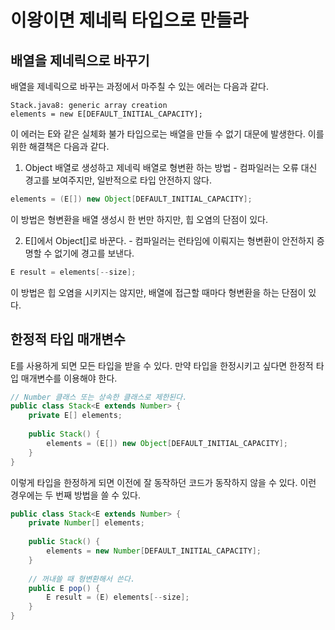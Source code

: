 # 이왕이면 제네릭 타입으로 만들라
## 배열을 제네릭으로 바꾸기
배열을 제네릭으로 바꾸는 과정에서 마주칠 수 있는 에러는 다음과 같다.
~~~text
Stack.java8: generic array creation
elements = new E[DEFAULT_INITIAL_CAPACITY];
~~~

이 에러는 E와 같은 실체화 불가 타입으로는 배열을 만들 수 없기 대문에 발생한다. 이를 위한 해결책은 다음과 같다.
1. Object 배열로 생성하고 제네릭 배열로 형변환 하는 방법 - 컴파일러는 오류 대신 경고를 보여주지만, 일반적으로 타입 안전하지 않다. 
~~~java
elements = (E[]) new Object[DEFAULT_INITIAL_CAPACITY];
~~~

이 방법은 형변환을 배열 생성시 한 번만 하지만, 힙 오염의 단점이 있다.

2. E[]에서 Object[]로 바꾼다. - 컴파일러는 런타임에 이뤄지는 형변환이 안전하지 증명할 수 없기에 경고를 보낸다.
~~~java
E result = elements[--size];
~~~

이 방법은 힙 오염을 시키지는 않지만, 배열에 접근할 때마다 형변환을 하는 단점이 있다.

## 한정적 타입 매개변수
E를 사용하게 되면 모든 타입을 받을 수 있다. 만약 타입을 한정시키고 싶다면 한정적 타입 매개변수를 이용해야 한다.
~~~java
// Number 클래스 또는 상속한 클래스로 제한된다.
public class Stack<E extends Number> {
    private E[] elements;
    
    public Stack() {
        elements = (E[]) new Object[DEFAULT_INITIAL_CAPACITY];
    }
}
~~~ 

이렇게 타입을 한정하게 되면 이전에 잘 동작하던 코드가 동작하지 않을 수 있다. 이런 경우에는 두 번째 방법을 쓸 수 있다.
~~~java
public class Stack<E extends Number> {
    private Number[] elements;
    
    public Stack() {
        elements = new Number[DEFAULT_INITIAL_CAPACITY];
    }
    
    // 꺼내쓸 때 형변환해서 쓴다.
    public E pop() {
        E result = (E) elements[--size];
    }
}
~~~